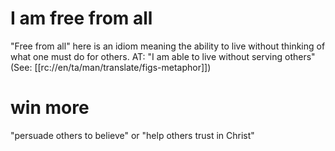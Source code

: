 # I am free from all

"Free from all" here is an idiom meaning the ability to live without thinking of what one must do for others. AT: "I am able to live without serving others"  (See: [[rc://en/ta/man/translate/figs-metaphor]])

# win more

"persuade others to believe" or "help others trust in Christ"

